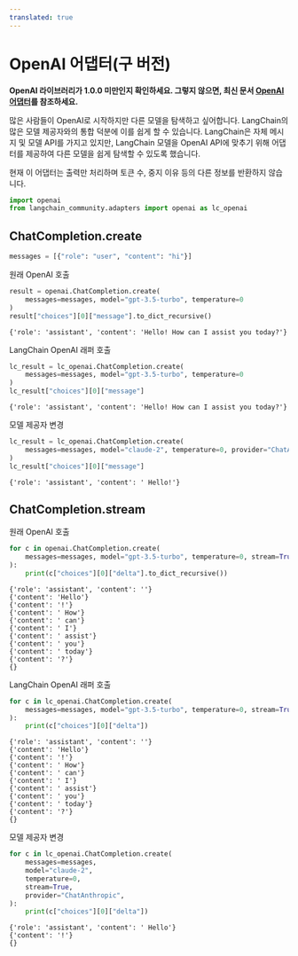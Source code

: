 ```yaml
---
translated: true
---
```


# OpenAI 어댑터(구 버전)

**OpenAI 라이브러리가 1.0.0 미만인지 확인하세요. 그렇지 않으면, 최신 문서 [OpenAI 어댑터](/docs/integrations/adapters/openai/)를 참조하세요.**

많은 사람들이 OpenAI로 시작하지만 다른 모델을 탐색하고 싶어합니다. LangChain의 많은 모델 제공자와의 통합 덕분에 이를 쉽게 할 수 있습니다. LangChain은 자체 메시지 및 모델 API를 가지고 있지만, LangChain 모델을 OpenAI API에 맞추기 위해 어댑터를 제공하여 다른 모델을 쉽게 탐색할 수 있도록 했습니다.

현재 이 어댑터는 출력만 처리하며 토큰 수, 중지 이유 등의 다른 정보를 반환하지 않습니다.

```python
import openai
from langchain_community.adapters import openai as lc_openai
```

## ChatCompletion.create

```python
messages = [{"role": "user", "content": "hi"}]
```

원래 OpenAI 호출

```python
result = openai.ChatCompletion.create(
    messages=messages, model="gpt-3.5-turbo", temperature=0
)
result["choices"][0]["message"].to_dict_recursive()
```

```output
{'role': 'assistant', 'content': 'Hello! How can I assist you today?'}
```

LangChain OpenAI 래퍼 호출

```python
lc_result = lc_openai.ChatCompletion.create(
    messages=messages, model="gpt-3.5-turbo", temperature=0
)
lc_result["choices"][0]["message"]
```

```output
{'role': 'assistant', 'content': 'Hello! How can I assist you today?'}
```

모델 제공자 변경

```python
lc_result = lc_openai.ChatCompletion.create(
    messages=messages, model="claude-2", temperature=0, provider="ChatAnthropic"
)
lc_result["choices"][0]["message"]
```

```output
{'role': 'assistant', 'content': ' Hello!'}
```

## ChatCompletion.stream

원래 OpenAI 호출

```python
for c in openai.ChatCompletion.create(
    messages=messages, model="gpt-3.5-turbo", temperature=0, stream=True
):
    print(c["choices"][0]["delta"].to_dict_recursive())
```

```output
{'role': 'assistant', 'content': ''}
{'content': 'Hello'}
{'content': '!'}
{'content': ' How'}
{'content': ' can'}
{'content': ' I'}
{'content': ' assist'}
{'content': ' you'}
{'content': ' today'}
{'content': '?'}
{}
```

LangChain OpenAI 래퍼 호출

```python
for c in lc_openai.ChatCompletion.create(
    messages=messages, model="gpt-3.5-turbo", temperature=0, stream=True
):
    print(c["choices"][0]["delta"])
```

```output
{'role': 'assistant', 'content': ''}
{'content': 'Hello'}
{'content': '!'}
{'content': ' How'}
{'content': ' can'}
{'content': ' I'}
{'content': ' assist'}
{'content': ' you'}
{'content': ' today'}
{'content': '?'}
{}
```

모델 제공자 변경

```python
for c in lc_openai.ChatCompletion.create(
    messages=messages,
    model="claude-2",
    temperature=0,
    stream=True,
    provider="ChatAnthropic",
):
    print(c["choices"][0]["delta"])
```

```output
{'role': 'assistant', 'content': ' Hello'}
{'content': '!'}
{}
```